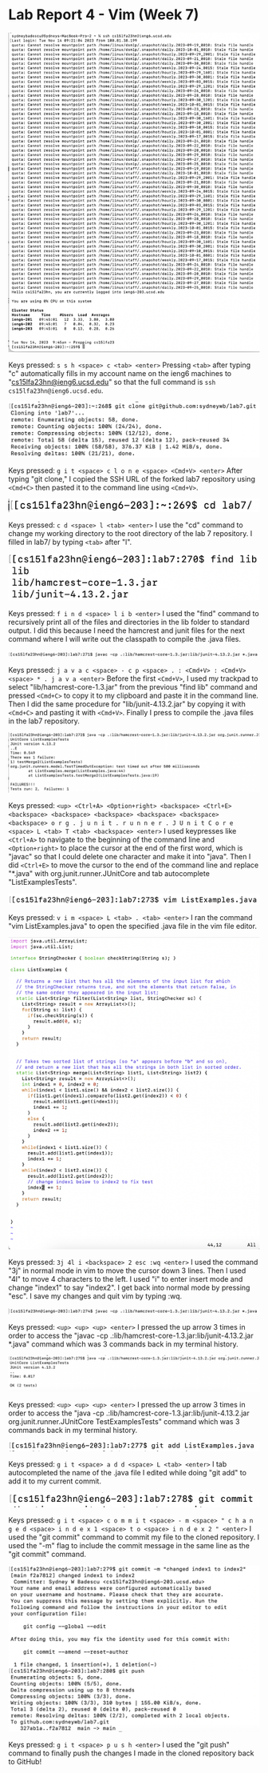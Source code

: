 # Lab Report 4 - Vim (Week 7)

![ssh_to_ieng6](labReport4images/ssh_to_ieng6.png)

Keys pressed: `s s h <space> c <tab> <enter>`
Pressing `<tab>` after typing "c" automatically fills in my account name on the ieng6 machines to "cs15lfa23hn@ieng6.ucsd.edu" so that the full command is `ssh cs15lfa23hn@ieng6.ucsd.edu`.

![git_clone](labReport4images/git_clone.png)

Keys pressed: `g i t <space> c l o n e <space> <Cmd+V> <enter>`
After typing "git clone," I copied the SSH URL of the forked lab7 repository using `<Cmd+C>` then pasted it to the command line using `<Cmd+V>`.

![cdlab7](labReport4images/cdlab7.png)

Keys pressed: `c d <space> l <tab> <enter>`
I use the "cd" command to change my working directory to the root directory of the lab 7 repository. I filled in lab7/ by typing `<tab>` after "l".

![findlib](labReport4images/findlib.png)

Keys pressed: `f i n d <space> l i b <enter>`
I used the "find" command to recursively print all of the files and directories in the lib folder to standard output. I did this because I need the hamcrest and junit files for the next command where I will write out the classpath to compile the .java files.

![javac](labReport4images/javac.png)

Keys pressed: `j a v a c <space> - c p <space> . : <Cmd+V> : <Cmd+V> <space> * . j a v a <enter>`
Before the first `<Cmd+V>`, I used my trackpad to select "lib/hamcrest-core-1.3.jar" from the previous "find lib" command and pressed `<Cmd+C>` to copy it to my clipboard and paste it in the command line. Then I did the same procedure for "lib/junit-4.13.2.jar" by copying it with `<Cmd+C>` and pasting it with `<Cmd+V>`. Finally I press <enter> to compile the .java files in the lab7 repository.

![java](labReport4images/java.png)

Keys pressed: `<up> <Ctrl+A> <Option+right> <backspace> <Ctrl+E> <backspace> <backspace> <backspace> <backspace> <backspace> <backspace> o r g . j u n i t . r u n n e r . J U n i t C o r e <space> L <tab> T <tab> <backspace> <enter>`
I used keypresses like `<Ctrl+A>` to navigate to the beginning of the command line and `<Option+right>` to place the cursor at the end of the first word, which is "javac" so that I could delete one character and make it into "java". Then I did `<Ctrl+E>` to move the cursor to the end of the command line and replace "*.java" with org.junit.runner.JUnitCore and tab autocomplete "ListExamplesTests".

![vim](labReport4images/vim.png)

Keys pressed: `v i m <space> L <tab> . <tab> <enter>`
I ran the command "vim ListExamples.java" to open the specified .java file in the vim file editor.

![vimeditfile](labReport4images/vimeditfile.png)

Keys pressed: `3j 4l i <backspace> 2 esc :wq <enter>`
I used the command "3j" in normal mode in vim to move the cursor down 3 lines. Then I used "4l" to move 4 characters to the left. I used "i" to enter insert mode and change "index1" to say "index2". I get back into normal mode by pressing "esc". I save my changes and quit vim by typing :wq.

![javacagain](labReport4images/javacagain.png)

Keys pressed: `<up> <up> <up> <enter>`
I pressed the up arrow 3 times in order to access the "javac -cp .:lib/hamcrest-core-1.3.jar:lib/junit-4.13.2.jar *.java" command which was 3 commands back in my terminal history.

![javaagain](labReport4images/javaagain.png)

Keys pressed: `<up> <up> <up> <enter>`
I pressed the up arrow 3 times in order to access the "java -cp .:lib/hamcrest-core-1.3.jar:lib/junit-4.13.2.jar org.junit.runner.JUnitCore TestExamplesTests" command which was 3 commands back in my terminal history.

![gitadd](labReport4images/gitadd.png)

Keys pressed: `g i t <space> a d d <space> L <tab> <enter>`
I tab autocompleted the name of the .java file I edited while doing "git add" to add it to my current commit.

![gitcommit](labReport4images/gitcommit.png)

Keys pressed: `g i t <space> c o m m i t <space> - m <space> " c h a n g e d <space> i n d e x 1 <space> t o <space> i n d e x 2 " <enter>`
I used the "git commit" command to commit my file to the cloned repository. I used the "-m" flag to include the commit message in the same line as the "git commit" command.

![gitpush](labReport4images/gitpush.png)

Keys pressed: `g i t <space> p u s h <enter>`
I used the "git push" command to finally push the changes I made in the cloned repository back to GitHub!

